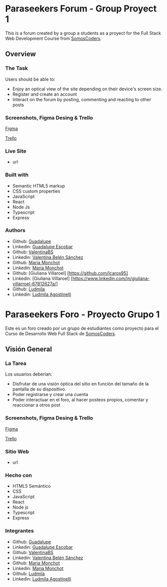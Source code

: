 # Paraseekers Forum - Group Proyect 1

This is a forum created by a group a students as a proyect for the Full Stack Web Development Course from [SomosCoders](https://somoscoders.org/es).

## Overview

### The Task
Users should be able to:
- Enjoy an optical view of the site depending on their device's screen size.
- Register and create an account
- Interact on the forum by posting, commenting and reacting to other posts

### Screenshots, Figma Desing & Trello

[Figma](https://www.figma.com/file/VjMA0EgLWkCp1j1akCVeo1/Grupo-1---Foro?type=design&node-id=0-1&mode=design&t=cstp5onT911A9dS5-0)

[Trello](https://trello.com/b/g6Q9Sa6i/foro)

### Live Site
- url

### Built with

- Semantic HTML5 markup
- CSS custom properties
- JavaScript
- React
- Node Js
- Typescript
- Express

### Authors
- Github: [Guadalupe](https://github.com/guadalupe1516)
- Linkedin: [Guadalupe Escobar](https://www.linkedin.com/in/guadalupe-escobar-65967627a/)
- Github: [ValentinaBS](https://github.com/ValentinaBS)
- Linkedin: [Valentina Belén Sánchez](https://www.linkedin.com/in/valentina-belen-sanchez/)
- Github: [Maria Monchot](https://github.com/KateClysm)
- Linkedin: [Maria Monchot](https://www.linkedin.com/in/maria-monchot/)
- Github: [Giuliana Villaroel] [https://github.com/Icaros95]
- Linkedin: [Giuliana Villaroel] [https://www.linkedin.com/in/giuliana-villarroel-67812627a/]
- Github: [Ludmila](https://github.com/ludm1)
- Linkedin: [Ludmila Agostinelli](https://www.linkedin.com/in/ludmila-agostinelli-2a004a27b/)

# Paraseekers Foro - Proyecto Grupo 1

Este es un foro creado por un grupo de estudiantes como proyecto para el Curso de Desarrollo Web Full Stack de [SomosCoders](https://somoscoders.org/es).

## Visión General

### La Tarea
Los usuarios deberían:
- Disfrutar de una visión óptica del sitio en función del tamaño de la pantalla de su dispositivo.
- Poder registrarse y crear una cuenta 
- Poder interactuar en el foro, al hacer posteos propios, comentar y reaccionar a otros post

### Screenshots, Figma Desing & Trello

[Figma](https://www.figma.com/file/VjMA0EgLWkCp1j1akCVeo1/Grupo-1---Foro?type=design&node-id=0-1&mode=design&t=cstp5onT911A9dS5-0)

[Trello](https://trello.com/b/g6Q9Sa6i/foro)

### Sitio Web
- url

### Hecho con

- HTML5 Semántico
- CSS
- JavaScript
- React
- Node js
- Typescript
- Express

### Integrantes
- Github: [Guadalupe](https://github.com/guadalupe1516)
- Linkedin: [Guadalupe Escobar](https://www.linkedin.com/in/guadalupe-escobar-65967627a/)
- Github: [ValentinaBS](https://github.com/ValentinaBS)
- Linkedin: [Valentina Belén Sánchez](https://www.linkedin.com/in/valentina-belen-sanchez/)
- Github: [Maria Monchot](https://github.com/KateClysm)
- Linkedin: [Maria Monchot](https://www.linkedin.com/in/maria-monchot/)
- Github: [Ludmila](https://github.com/ludm1)
- Linkedin: [Ludmila Agostinelli](https://www.linkedin.com/in/ludmila-agostinelli-2a004a27b/)
